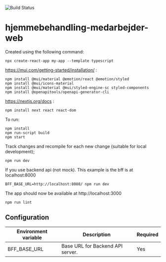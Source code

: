 ![Build Status](https://github.com/KvalitetsIT/hjemmebehandling-medarbejder-web/workflows/CICD/badge.svg)
# hjemmebehandling-medarbejder-web

Created using the following command:

```
npx create-react-app my-app --template typescript
```

https://mui.com/getting-started/installation/ :
```
npm install @mui/material @emotion/react @emotion/styled
npm install @mui/icons-material
npm install @mui/material @mui/styled-engine-sc styled-components
npm install @openapitools/openapi-generator-cli
```

https://nextjs.org/docs :
```
npm install next react react-dom
```

To run:
```
npm install
npm run-script build
npm start
```

Track changes and recompile for each new change (suitable for local development);
```
npm run dev
```
If you use backend api (not mock). This example is the bff is at localhost:8000 
```
BFF_BASE_URL=http://localhost:8080/ npm run dev
```

The app should now be available at http://localhost:3000

```
npm run lint
```

## Configuration

| Environment variable | Description | Required |
|----------------------|-------------|---------- |
| BFF_BASE_URL | Base URL for Backend API server. | Yes |
